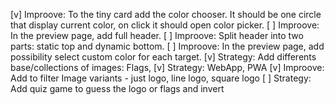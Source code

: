 [v] Improove: To the tiny card add the color chooser. It should be one circle that display current color, on click it should open color picker.
[ ] Improove: In the preview page, add full header.
[ ] Improove: Split header into two parts: static top and dynamic bottom.
[ ] Improove: In the preview page, add possibility select custom color for each target.
[v] Strategy: Add differents base/collections of images: Flags,
[v] Strategy: WebApp, PWA
[v] Improove: Add to filter Image variants - just logo, line logo, square logo
[ ] Strategy: Add quiz game to guess the logo or flags and invert
